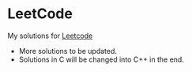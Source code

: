 # LeetCode

My solutions for [Leetcode](https://leetcode.com/problemset/algorithms/)

* More solutions to be updated.
* Solutions in C will be changed into C++ in the end.
